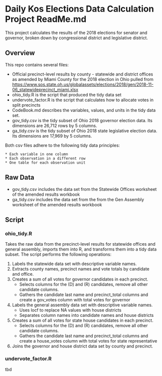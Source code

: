 # Daily Kos Elections Data Calculation Project ReadMe.md
This project calculates the results of the 2018 elections for senator and governor, broken down by congressional district and legislative district. 

## Overview

This repo contains several files: 
* Official precinct-level results by county - statewide and district offices as amended by Miami County for the 2018 election in Ohio pulled from https://www.sos.state.oh.us/globalassets/elections/2018/gen/2018-11-06_statewideprecinct_miami.xlsx
* ohio_tidy.R is the script that produced the tidy data set
* undervote_factor.R is the script that calculates how to allocate votes in split precincts
* CodeBook.md describes the variables, values, and units in the tidy data set.
* gov_tidy.csv is the tidy subset of Ohio 2018 governor election data. Its dimensions are 26,712 rows by 5 columns. 
* ga_tidy.csv is the tidy subset of Ohio 2018 state legislative election data. Its dimensions are 17,969 by 5 columns.

Both csv files adhere to the following tidy data principles:

	* Each variable in one column
	* Each observation in a different row
	* One table for each observation unit  

## Raw Data

* gov_tidy.csv includes the data set from the Statewide Offices worksheet of the amended results workbook
* ga_tidy.csv includes the data set from the from the Gen Assembly worksheet of the amended results workbook

## Script

### ohio_tidy.R 

Takes the raw data from the precinct-level results for statewide offices and general assembly, imports them into R, and transforms them into a tidy data subset. The script performs the following operations:

1. Labels the statewide data set with descriptive variable names.
2. Extracts county names, precinct names and vote totals by candidate and office.
3. Creates a sum of all votes for governor candidates in each precinct.
	* Selects columns for the (D) and (R) candidates, remove all other candidate columns.
	* Gathers the candidate last name and precinct_total columns and create a gov_votes column with total votes for governor
4. Labels the general assembly data set with descriptive variable names. 
	* Uses locf to replace NA values with house districts
	* Separates column names into candidate names and house districts
5. Creates a sum of all votes for state house candidates in each precinct. 
	* Selects columns for the (D) and (R) candidates, remove all other candidate columns.
	* Gathers the candidate last name and precinct_total columns and create a house_votes column with total votes for state representative
6. Joins the governor and house district data set by county and precinct.

### undervote_factor.R
tbd
